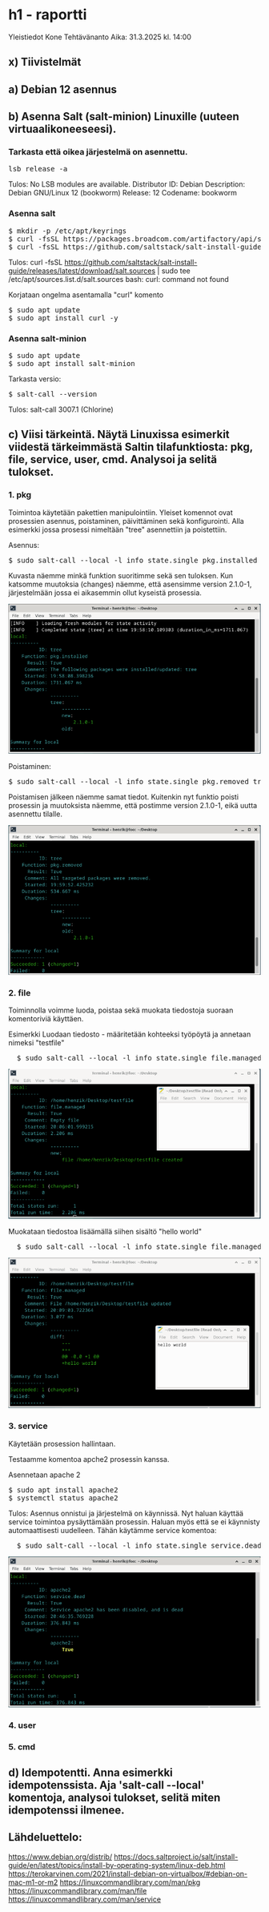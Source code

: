 # h1 - raportti

Yleistiedot
Kone
Tehtävänanto
Aika: 31.3.2025 kl. 14:00

## x) Tiivistelmät

## a) Debian 12 asennus

## b) Asenna Salt (salt-minion) Linuxille (uuteen virtuaalikoneeseesi).

### Tarkasta että oikea järjestelmä on asennettu.
<pre>
lsb_release -a 
</pre>

Tulos: No LSB modules are available.
Distributor ID:	Debian
Description:	Debian GNU/Linux 12 (bookworm)
Release:	12
Codename:	bookworm

### Asenna salt
<pre>
$ mkdir -p /etc/apt/keyrings
$ curl -fsSL https://packages.broadcom.com/artifactory/api/security/keypair/SaltProjectKey/public | sudo tee /etc/apt/keyrings/salt-archive-keyring.pgp
$ curl -fsSL https://github.com/saltstack/salt-install-guide/releases/latest/download/salt.sources | sudo tee /etc/apt/sources.list.d/salt.sources  
</pre>

Tulos: curl -fsSL https://github.com/saltstack/salt-install-guide/releases/latest/download/salt.sources | sudo tee /etc/apt/sources.list.d/salt.sources
bash: curl: command not found

Korjataan ongelma asentamalla "curl" komento
<pre>
$ sudo apt update 
$ sudo apt install curl -y
</pre>

### Asenna salt-minion

<pre>
$ sudo apt update
$ sudo apt install salt-minion 
</pre>

Tarkasta versio:

<pre>
$ salt-call --version  
</pre>

Tulos: salt-call 3007.1 (Chlorine)

## c) Viisi tärkeintä. Näytä Linuxissa esimerkit viidestä tärkeimmästä Saltin tilafunktiosta: pkg, file, service, user, cmd. Analysoi ja selitä tulokset.

### 1. pkg 

Toimintoa käytetään pakettien manipulointiin. Yleiset komennot ovat prosessien asennus, poistaminen, päivittäminen sekä konfigurointi. Alla esimerkki jossa prosessi nimeltään "tree" asennettiin ja poistettiin. 

Asennus:

<pre>
$ sudo salt-call --local -l info state.single pkg.installed tree
</pre>

Kuvasta näemme minkä funktion suoritimme sekä sen tuloksen. Kun katsomme muutoksia (changes) näemme, että asensimme version 2.1.0-1, järjestelmään jossa ei aikasemmin ollut kyseistä prosessia. 

![pkg-installed](/assignments/img/pkg-installed.png)

Poistaminen:

<pre>
$ sudo salt-call --local -l info state.single pkg.removed tree  
</pre>

Poistamisen jälkeen näemme samat tiedot. Kuitenkin nyt funktio poisti prosessin ja muutoksista näemme, että postimme version 2.1.0-1, eikä uutta asennettu tilalle. 

![pkg-installed](/assignments/img/pkg-removed.png)

### 2. file 

Toiminnolla voimme luoda, poistaa sekä muokata tiedostoja suoraan komentoriviä käyttäen. 

Esimerkki
Luodaan tiedosto - määritetään kohteeksi työpöytä ja annetaan nimeksi "testfile"

<pre>
  $ sudo salt-call --local -l info state.single file.managed ~/Desktop/tesfile
</pre>

![file-create](/assignments/img/file-new.png)

Muokataan tiedostoa lisäämällä siihen sisältö "hello world"

<pre>
  $ sudo salt-call --local -l info state.single file.managed ~/Desktop/tesfile contents="hello world"
</pre>

![file-contents](/assignments/img/file-contents.png)

### 3. service 

Käytetään prosession hallintaan.

Testaamme komentoa apche2 prosessin kanssa. 

Asennetaan apache 2
<pre>
$ sudo apt install apache2
$ systemctl status apache2
</pre>

Tulos: Asennus onnistui ja järjestelmä on käynnissä. Nyt haluan käyttää service toimintoa pysäyttämään prosessin. Haluan myös että se ei käynnisty automaattisesti uudelleen. 
Tähän käytämme service komentoa:

<pre>
  $ sudo salt-call --local -l info state.single service.dead apache2 enable=False 
</pre>

![service-shutdown-apache2](/assignments/img/service-shutdown-apache2.png)




### 4. user
### 5. cmd



## d) Idempotentti. Anna esimerkki idempotenssista. Aja 'salt-call --local' komentoja, analysoi tulokset, selitä miten idempotenssi ilmenee.


## Lähdeluettelo: 
https://www.debian.org/distrib/
https://docs.saltproject.io/salt/install-guide/en/latest/topics/install-by-operating-system/linux-deb.html
https://terokarvinen.com/2021/install-debian-on-virtualbox/#debian-on-mac-m1-or-m2
https://linuxcommandlibrary.com/man/pkg
https://linuxcommandlibrary.com/man/file
https://linuxcommandlibrary.com/man/service

